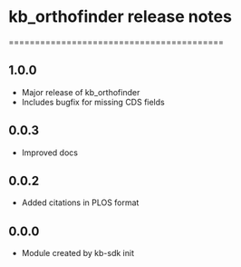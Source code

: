 # kb_orthofinder release notes
=========================================

1.0.0
-----
* Major release of kb_orthofinder
* Includes bugfix for missing CDS fields

0.0.3
-----
* Improved docs

0.0.2
-----
* Added citations in PLOS format

0.0.0
-----
* Module created by kb-sdk init
